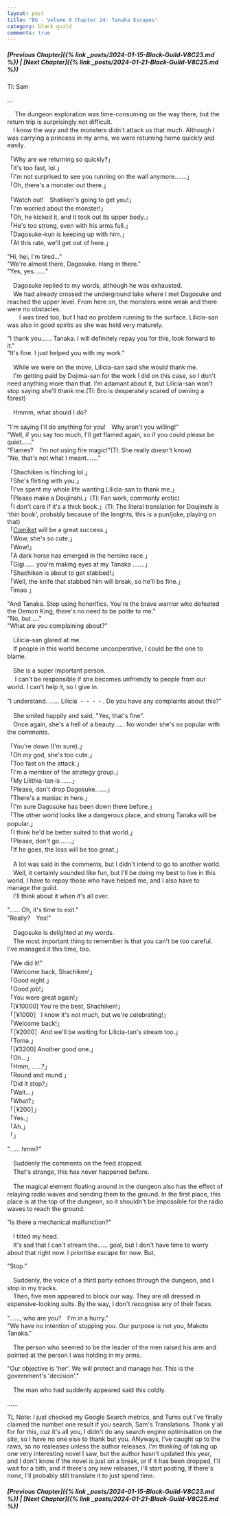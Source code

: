 ```yaml
---
layout: post
title: "BG - Volume 8 Chapter 24: Tanaka Escapes"
category: black guild
comments: true
---
```


##### [Previous Chapter]({% link _posts/2024-01-15-Black-Guild-V8C23.md %}) \| [Next Chapter]({% link _posts/2024-01-21-Black-Guild-V8C25.md %})


Tl: Sam


…



　 The dungeon exploration was time-consuming on the way there, but the return trip is surprisingly not difficult.     
　I know the way and the monsters didn't attack us that much. Although I was carrying a princess in my arms, we were returning home quickly and easily.

「Why are we returning so quickly?」     
「It's too fast, lol.」     
「I'm not surprised to see you running on the wall anymore.......」    
「Oh, there's a monster out there.」    
<!--more-->
「Watch out!　Shatiken's going to get you!」    
「I'm worried about the monster!」     
「Oh, he kicked it, and it took out its upper body.」     
「He's too strong, even with his arms full.」    
「Dagosuke-kun is keeping up with him.」    
「At this rate, we'll get out of here.」

"Hi, hei, I'm tired..."     
"We're almost there, Dagosuke. Hang in there."    
"Yes, yes......."

　Dagosuke replied to my words, although he was exhausted.    
　We had already crossed the underground lake where I met Dagosuke and reached the upper level. From here on, the monsters were weak and there were no obstacles.    
　　I was tired too, but I had no problem running to the surface. Lilicia-san was also in good spirits as she was held very maturely.

"I thank you...... Tanaka. I will definitely repay you for this, look forward to it."     
"It's fine. I just helped you with my work."   

　While we were on the move, Lilicia-san said she would thank me.     
　I'm getting paid by Dojima-san for the work I did on this case, so I don't need anything more than that. I'm adamant about it, but Lilicia-san won't stop saying she'll thank me.(Tl: Bro is desperately scared of owning a forest)

　Hmmm, what should I do?

"I'm saying I'll do anything for you!　Why aren't you willing!"    
"Well, if you say too much, I'll get flamed again, so if you could please be quiet......"     
"Flames?　I'm not using fire magic!"(Tl: She really doesn't know)    
"No, that's not what I meant......."

「Shachiken is flinching lol.」    
「She's flirting with you.」    
「I've spent my whole life wanting Lilicia-san to thank me.」    
「Please make a Doujinshi.」(Tl: Fan work, commonly erotic)    
「I don't care if it's a thick book.」(Tl: The literal translation for Doujinshi is  'thin book', probably because of the lenghts, this is a pun/joke, playing on that)     
「[Comiket]( https://en.wikipedia.org/wiki/Comiket ) will be a great success.」    
「Wow, she's so cute.」    
「Wow!」     
「A dark horse has emerged in the heroine race.」    
「Gigi...... you're making eyes at my Tanaka .......」    
「Shachiken is about to get stabbed!」    
「Well, the knife that stabbed him will break, so he'll be fine.」    
「lmao.」

"And Tanaka. Stop using honorifics. You're the brave warrior who defeated the Demon King, there's no need to be polite to me."     
"No, but ...."     
"What are you complaining about?"

　Lilicia-san glared at me.      
　If people in this world become uncooperative, I could be the one to blame.

　She is a super important person.      
　 I can't be responsible if she becomes unfriendly to people from our world. I can't help it, so I give in.

"I understand. ...... Lilicia ・・・・. Do you have any complaints about this?"

　She smiled happily and said, "Yes, that's fine".     
　Once again, she's a hell of a beauty...... No wonder she's so popular with the comments.

「You're down (I'm sure).」    
「Oh my god, she's too cute.」     
「Too fast on the attack.」       
「I'm a member of the strategy group.」    
「My Lilithia-tan is ......」     
「Please, don't drop Dagosuke.......」    
「There's a maniac in here.」     
「I'm sure Dagosuke has been down there before.」     
「The other world looks like a dangerous place, and strong Tanaka will be popular.」       
「I think he'd be better suited to that world.」     
「Please, don't go.......」      
「If he goes, the loss will be too great.」

<div data-nat="424166"></div>

　A lot was said in the comments, but I didn't intend to go to another world.     
　Well, it certainly sounded like fun, but I'll be doing my best to live in this world. I have to repay those who have helped me, and I also have to manage the guild.       
　I'll think about it when it's all over.

"...... Oh, it's time to exit."    
"Really?　Yes!"

　Dagosuke is delighted at my words.    
　The most important thing to remember is that you can't be too careful. I've managed it this time, too.

「We did it!"    
「Welcome back, Shachiken!」    
「Good night.」    
「Good job!」     
「You were great again!」    
「[¥10000] You're the best, Shachiken!」       
「［¥1000］ I know it's not much, but we're celebrating!」     
「Welcome back!」     
「［¥2000］And we'll be waiting for Lilicia-tan's stream too.」    
「Toma.」    
「[¥3200] Another good one.」   
「Oh...」    
「Hmm, ......?」    
「Round and round.」   
「Did it stop?」    
「Wait...」    
「What?」    
「［¥200］」    
「Yes.」   
「Ah.」    
「」

"...... hmm?"

　Suddenly the comments on the feed stopped.     
　That's strange, this has never happened before.

　The magical element floating around in the dungeon also has the effect of relaying radio waves and sending them to the ground. In the first place, this place is at the top of the dungeon, so it shouldn't be impossible for the radio waves to reach the ground.

"Is there a mechanical malfunction?"

　I tilted my head.    
　It's sad that I can't stream the...... goal, but I don't have time to worry about that right now. I prioritise escape for now. But,

"Stop."

　Suddenly, the voice of a third party echoes through the dungeon, and I stop in my tracks.    
　Then, five men appeared to block our way. They are all dressed in expensive-looking suits. By the way, I don't recognise any of their faces.

"......, who are you?　I'm in a hurry."    
"We have no intention of stopping you. Our purpose is not you, Makoto Tanaka."

　The person who seemed to be the leader of the men raised his arm and pointed at the person I was holding in my arms.

"Our objective is 'her'. We will protect and manage her. This is the government's 'decision'."

　The man who had suddenly appeared said this coldly.




......


TL Note: I just checked my Google Search metrics, and Turns out I've finally claimed the number one result if you search, Sam's Translations. Thank y'all for for this, cuz it's all you, I didn't do any search engine optimisation on the site, so I have no one else to thank but you. ANyways, I've caught up to the raws, so no realeases unless the author releases. I'm thinking of taking up one very interesting novel I saw, but the author hasn't updated this year, and I don't know if the novel is just on a break, or if it has been dropped, I'll wait for a bith, and if there's any new releases, I'll start posting, If there's none, I'll probably still translate it to just spend time.



##### [Previous Chapter]({% link _posts/2024-01-15-Black-Guild-V8C23.md %}) \| [Next Chapter]({% link _posts/2024-01-21-Black-Guild-V8C25.md %})

